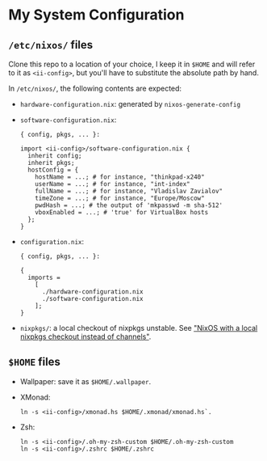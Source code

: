 # My System Configuration

## `/etc/nixos/` files

Clone this repo to a location of your choice, I keep it in `$HOME` and will
refer to it as `<ii-config>`, but you'll have to substitute the absolute path by
hand.

In `/etc/nixos/`, the following contents are expected:

* `hardware-configuration.nix`: generated by `nixos-generate-config`

* `software-configuration.nix`:
  ```
  { config, pkgs, ... }:

  import <ii-config>/software-configuration.nix {
    inherit config;
    inherit pkgs;
    hostConfig = {
      hostName = ...; # for instance, "thinkpad-x240"
      userName = ...; # for instance, "int-index"
      fullName = ...; # for instance, "Vladislav Zavialov"
      timeZone = ...; # for instance, "Europe/Moscow"
      pwdHash = ...; # the output of 'mkpasswd -m sha-512'
      vboxEnabled = ...; # 'true' for VirtualBox hosts
    };
  }
  ```

* `configuration.nix`:
  ```
  { config, pkgs, ... }:

  {
    imports =
      [
        ./hardware-configuration.nix
        ./software-configuration.nix
      ];
  }
  ```

* `nixpkgs/`: a local checkout of nixpkgs unstable. See ["NixOS with a local
  nixpkgs checkout instead of channels"][1].

[1]: <https://web.archive.org/web/20160327190212/http://anderspapitto.com/posts/2015-11-01-nixos-with-local-nixpkgs-checkout.html>

## `$HOME` files

* Wallpaper: save it as `$HOME/.wallpaper`.

* XMonad:
  ```
  ln -s <ii-config>/xmonad.hs $HOME/.xmonad/xmonad.hs`.
  ```

* Zsh:
  ```
  ln -s <ii-config>/.oh-my-zsh-custom $HOME/.oh-my-zsh-custom
  ln -s <ii-config>/.zshrc $HOME/.zshrc
  ```

